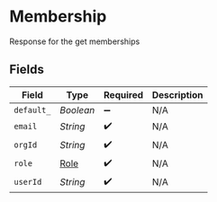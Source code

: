 # Membership

Response for the get memberships


## Fields

| Field                               | Type                                | Required                            | Description                         |
| ----------------------------------- | ----------------------------------- | ----------------------------------- | ----------------------------------- |
| `default_`                          | *Boolean*                           | :heavy_minus_sign:                  | N/A                                 |
| `email`                             | *String*                            | :heavy_check_mark:                  | N/A                                 |
| `orgId`                             | *String*                            | :heavy_check_mark:                  | N/A                                 |
| `role`                              | [Role](../../models/shared/Role.md) | :heavy_check_mark:                  | N/A                                 |
| `userId`                            | *String*                            | :heavy_check_mark:                  | N/A                                 |